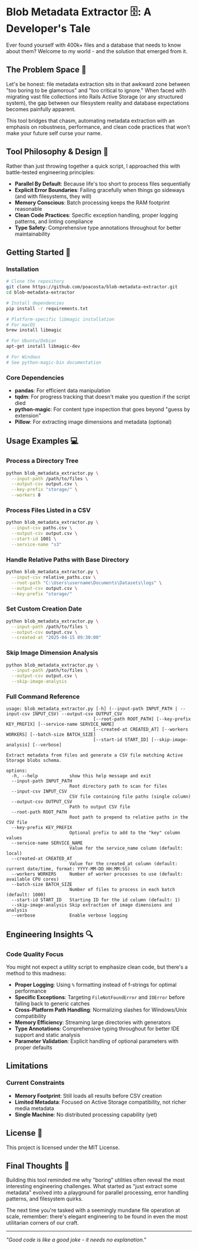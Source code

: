 # Blob Metadata Extractor 🗄️: A Developer's Tale

Ever found yourself with 400k+ files and a database that needs to know about them? Welcome to my world - and the
solution that emerged from it.

## The Problem Space 🤔

Let's be honest: file metadata extraction sits in that awkward zone between "too boring to be glamorous" and "too
critical to ignore." When faced with migrating vast file collections into Rails Active Storage (or any structured
system), the gap between our filesystem reality and database expectations becomes painfully apparent.

This tool bridges that chasm, automating metadata extraction with an emphasis on robustness, performance, and clean code
practices that won't make your future self curse your name.

## Tool Philosophy & Design 🧠

Rather than just throwing together a quick script, I approached this with battle-tested engineering principles:

- **Parallel By Default**: Because life's too short to process files sequentially
- **Explicit Error Boundaries**: Failing gracefully when things go sideways (and with filesystems, they will)
- **Memory Conscious**: Batch processing keeps the RAM footprint reasonable
- **Clean Code Practices**: Specific exception handling, proper logging patterns, and linting compliance
- **Type Safety**: Comprehensive type annotations throughout for better maintainability

## Getting Started 🚀

### Installation

```bash
# Clone the repository
git clone https://github.com/poacosta/blob-metadata-extractor.git
cd blob-metadata-extractor

# Install dependencies
pip install -r requirements.txt

# Platform-specific libmagic installation
# For macOS
brew install libmagic

# For Ubuntu/Debian
apt-get install libmagic-dev

# For Windows
# See python-magic-bin documentation
```

### Core Dependencies

- **pandas**: For efficient data manipulation
- **tqdm**: For progress tracking that doesn't make you question if the script died
- **python-magic**: For content type inspection that goes beyond "guess by extension"
- **Pillow**: For extracting image dimensions and metadata (optional)

## Usage Examples 💻

### Process a Directory Tree

```bash
python blob_metadata_extractor.py \
  --input-path /path/to/files \
  --output-csv output.csv \
  --key-prefix "storage/" \
  --workers 8
```

### Process Files Listed in a CSV

```bash
python blob_metadata_extractor.py \
  --input-csv paths.csv \
  --output-csv output.csv \
  --start-id 1001 \
  --service-name "s3"
```

### Handle Relative Paths with Base Directory

```bash
python blob_metadata_extractor.py \
  --input-csv relative_paths.csv \
  --root-path "C:\Users\username\Documents\Datasets\logs" \
  --output-csv output.csv \
  --key-prefix "storage/"
```

### Set Custom Creation Date

```bash
python blob_metadata_extractor.py \
  --input-path /path/to/files \
  --output-csv output.csv \
  --created-at "2025-04-15 09:30:00"
```

### Skip Image Dimension Analysis

```bash
python blob_metadata_extractor.py \
  --input-path /path/to/files \
  --output-csv output.csv \
  --skip-image-analysis
```

### Full Command Reference

```
usage: blob_metadata_extractor.py [-h] (--input-path INPUT_PATH | --input-csv INPUT_CSV) --output-csv OUTPUT_CSV
                                 [--root-path ROOT_PATH] [--key-prefix KEY_PREFIX] [--service-name SERVICE_NAME]
                                 [--created-at CREATED_AT] [--workers WORKERS] [--batch-size BATCH_SIZE] 
                                 [--start-id START_ID] [--skip-image-analysis] [--verbose]

Extract metadata from files and generate a CSV file matching Active Storage blobs schema.

options:
  -h, --help            show this help message and exit
  --input-path INPUT_PATH
                        Root directory path to scan for files
  --input-csv INPUT_CSV
                        CSV file containing file paths (single column)
  --output-csv OUTPUT_CSV
                        Path to output CSV file
  --root-path ROOT_PATH
                        Root path to prepend to relative paths in the CSV file
  --key-prefix KEY_PREFIX
                        Optional prefix to add to the "key" column values
  --service-name SERVICE_NAME
                        Value for the service_name column (default: local)
  --created-at CREATED_AT
                        Value for the created_at column (default: current date/time, format: YYYY-MM-DD HH:MM:SS)
  --workers WORKERS     Number of worker processes to use (default: available CPU cores)
  --batch-size BATCH_SIZE
                        Number of files to process in each batch (default: 1000)
  --start-id START_ID   Starting ID for the id column (default: 1)
  --skip-image-analysis Skip extraction of image dimensions and analysis
  --verbose             Enable verbose logging
```

## Engineering Insights 🔍

### Code Quality Focus

You might not expect a utility script to emphasize clean code, but there's a method to this madness:

- **Proper Logging**: Using `%` formatting instead of f-strings for optimal performance
- **Specific Exceptions**: Targeting `FileNotFoundError` and `IOError` before falling back to generic catches
- **Cross-Platform Path Handling**: Normalizing slashes for Windows/Unix compatibility
- **Memory Efficiency**: Streaming large directories with generators
- **Type Annotations**: Comprehensive typing throughout for better IDE support and static analysis
- **Parameter Validation**: Explicit handling of optional parameters with proper defaults

## Limitations

### Current Constraints

- **Memory Footprint**: Still loads all results before CSV creation
- **Limited Metadata**: Focused on Active Storage compatibility, not richer media metadata
- **Single Machine**: No distributed processing capability (yet)

## License 📄

This project is licensed under the MIT License.

## Final Thoughts 💭

Building this tool reminded me why "boring" utilities often reveal the most interesting engineering challenges. What
started as "just extract some metadata" evolved into a playground for parallel processing, error handling patterns, and
filesystem quirks.

The next time you're tasked with a seemingly mundane file operation at scale, remember: there's elegant engineering to
be found in even the most utilitarian corners of our craft.

---

*"Good code is like a good joke - it needs no explanation."*